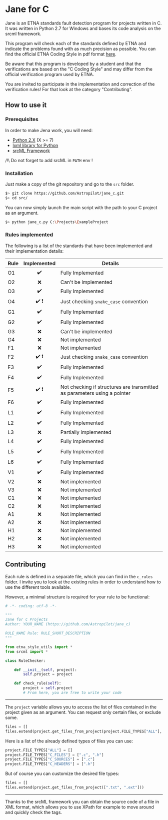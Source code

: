 
# Jane for C

Jane is an ETNA standards fault detection program for projects written in C.
It was written in Python 2.7 for Windows and bases its code analysis on the srcml framework.

This program will check each of the standards defined by ETNA and indicate the problems found with as much precision as possible. You can find the official
ETNA Coding Style in pdf format [here](C_Coding_Style.pdf).

Be aware that this program is developed by a student and that the verifications are based on the "C Coding Style" and may differ from the official verification program used by ETNA.

You are invited to participate in the implementation and correction of the verification rules! For that look at the category "Contributing".

## How to use it

### Prerequisites

In order to make Jena work, you will need:
* [Python 2.X](https://www.python.org/downloads/) (X >= 7)
* [lxml library for Python](https://lxml.de/)
* [srcML Framework](https://www.srcml.org/#download)

/!\ Do not forget to add srcML in `PATH` env !

### Installation

Just make a copy of the git repository and go to the `src` folder.

```bash
$> git clone https://github.com/Astropilot/jane_c.git
$> cd src/
```

You can now simply launch the main script with the path to your C project as an argument.

```bash
$> python jane_c.py C:\Projects\ExampleProject
```

### Rules implemented

The following is a list of the standards that have been implemented and their implementation details:

| Rule   | Implemented                 | Details              |
|--------|:---------------------------:|----------------------|
| O1     | :heavy_check_mark:          | Fully Implemented    |
| O2     | :x:                         | Can't be implemented |
| O3     | :heavy_check_mark:          | Fully Implemented    |
| O4     | :heavy_check_mark: :heavy_exclamation_mark:    | Just checking `snake_case` convention    |
| G1     | :heavy_check_mark:          | Fully Implemented    |
| G2     | :heavy_check_mark:          | Fully Implemented    |
| G3     | :x:                         | Can't be implemented |
| G4     | :x:                         | Not implemented      |
| F1     | :x:                         | Not implemented      |
| F2     | :heavy_check_mark: :heavy_exclamation_mark:        | Just checking `snake_case` convention    |
| F3     | :heavy_check_mark:          | Fully Implemented    |
| F4     | :heavy_check_mark:          | Fully Implemented    |
| F5     | :heavy_check_mark: :heavy_exclamation_mark:        | Not checking if structures are transmitted as parameters using a pointer    |
| F6     | :heavy_check_mark:          | Fully Implemented    |
| L1     | :heavy_check_mark:          | Fully Implemented    |
| L2     | :heavy_check_mark:          | Fully Implemented    |
| L3     | :x:                         | Partially implemented      |
| L4     | :heavy_check_mark:          | Fully Implemented    |
| L5     | :heavy_check_mark:          | Fully Implemented    |
| L6     | :heavy_check_mark:          | Fully Implemented    |
| V1     | :heavy_check_mark:          | Fully Implemented    |
| V2     | :x:                         | Not implemented      |
| V3     | :x:                         | Not implemented      |
| C1     | :x:                         | Not implemented      |
| C2     | :x:                         | Not implemented      |
| A1     | :x:                         | Not implemented      |
| A2     | :x:                         | Not implemented      |
| H1     | :x:                         | Not implemented      |
| H2     | :x:                         | Not implemented      |
| H3     | :x:                         | Not implemented      |

## Contributing

Each rule is defined in a separate file, which you can find in the `c_rules` folder.
I invite you to look at the existing rules in order to understand how to use the different tools available.

However, a minimal structure is required for your rule to be functional:

```python
# -*- coding: utf-8 -*-

"""
Jane for C Projects
Author: YOUR_NAME (https://github.com/Astropilot/jane_c)

RULE_NAME Rule: RULE_SHORT_DESCRIPTION
"""

from etna_style_utils import *
from srcml import *

class RuleChecker:

    def __init__(self, project):
        self.project = project

    def check_rule(self):
        project = self.project
        # From here, you are free to write your code
```
________

The `project` variable allows you to access the list of files contained in the project given as an argument. You can request only certain files, or exclude some.
```python
files = []
files.extend(project.get_files_from_project(project.FILE_TYPES["ALL"], exclude = False))
```

Here is a list of the already defined types of files you can use:

```python
project.FILE_TYPES["ALL"] = []
project.FILE_TYPES["C_FILES"] = [".c", ".h"]
project.FILE_TYPES["C_SOURCES"] = [".c"]
project.FILE_TYPES["C_HEADERS"] = [".h"]
```

But of course you can customize the desired file types:
```python
files = []
files.extend(project.get_files_from_project([".txt", ".ext"]))
```

________

Thanks to the srcML framework you can obtain the source code of a file in XML format, which allows you to use XPath for example to move around and quickly check the tags.
